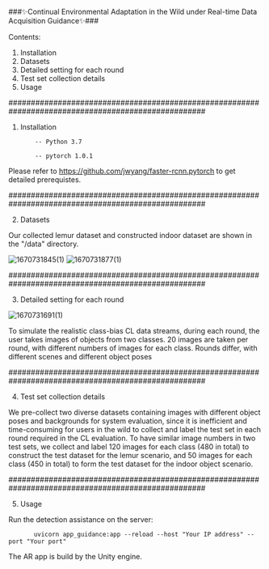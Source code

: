 ###✨Continual Environmental Adaptation in the Wild under Real-time Data Acquisition Guidance✨###

Contents:

1. Installation 
2. Datasets 
3. Detailed setting for each round 
4. Test set collection details 
5. Usage

####################################################################################################

1. Installation 

           -- Python 3.7
 
           -- pytorch 1.0.1
           
Please refer to https://github.com/jwyang/faster-rcnn.pytorch to get detailed prerequistes.

####################################################################################################

2. Datasets 

Our collected lemur dataset and constructed indoor dataset are shown in the "/data" directory.

![1670731845(1)](https://user-images.githubusercontent.com/119776995/206885991-81291667-94c8-415d-874f-65b6e07d5493.png)
![1670731877(1)](https://user-images.githubusercontent.com/119776995/206886003-1279678e-3b1f-492c-b502-364609c0f1f1.png)


####################################################################################################

3. Detailed setting for each round 

![1670731691(1)](https://user-images.githubusercontent.com/119776995/206885901-3373c002-241b-41c2-a67a-a556d591859c.png)

To simulate the realistic class-bias CL data streams, during each round, the user takes images of objects from two classes. 20 images are taken per round, with different numbers of images for each class. Rounds differ, with different scenes and different object poses

####################################################################################################

4. Test set collection details 

We pre-collect two diverse datasets containing images with different object poses and backgrounds for system evaluation, since it is inefficient and time-consuming for users in the wild to collect and label the test set in each round required in the CL evaluation. To have similar image numbers in two test sets, we collect and label 120 images for each class (480 in total) to construct the test dataset for the lemur scenario, and 50 images for each class (450 in total) to form the test dataset for the indoor object scenario.

####################################################################################################

5. Usage

Run the detection assistance on the server:

           uvicorn app_guidance:app --reload --host "Your IP address" --port "Your port"

The AR app is build by the Unity engine.
